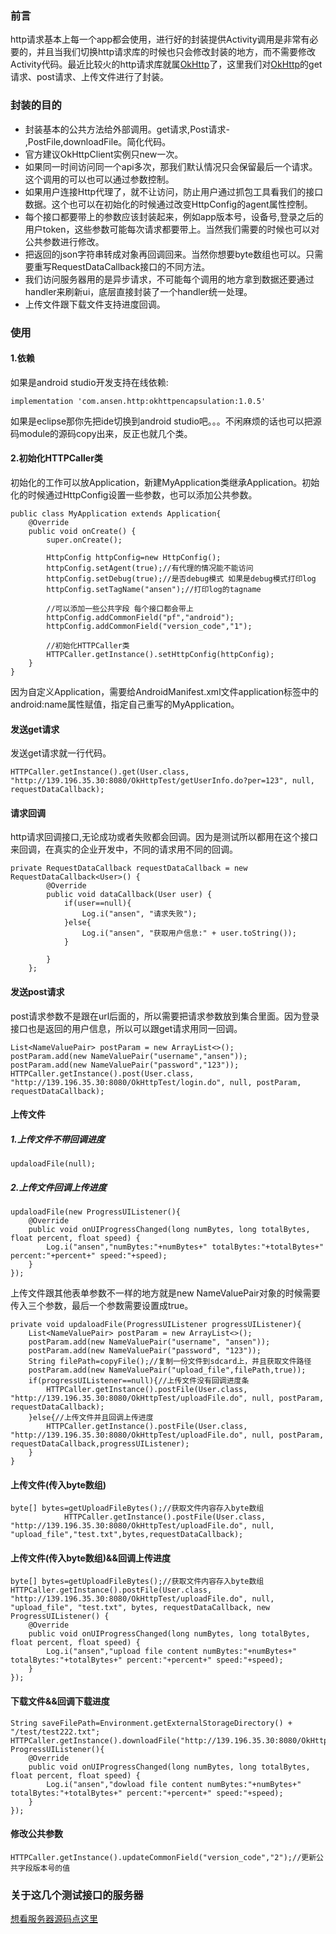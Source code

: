 ### 前言
http请求基本上每一个app都会使用，进行好的封装提供Activity调用是非常有必要的，并且当我们切换http请求库的时候也只会修改封装的地方，而不需要修改Activity代码。最近比较火的http请求库就属[OkHttp](https://github.com/square/okhttp)了，这里我们对[OkHttp](https://github.com/square/okhttp)的get请求、post请求、上传文件进行了封装。

### 封装的目的
- 封装基本的公共方法给外部调用。get请求,Post请求- ,PostFile,downloadFile。简化代码。
- 官方建议OkHttpClient实例只new一次。
- 如果同一时间访问同一个api多次，那我们默认情况只会保留最后一个请求。这个调用的可以也可以通过参数控制。
- 如果用户连接Http代理了，就不让访问，防止用户通过抓包工具看我们的接口数据。这个也可以在初始化的时候通过改变HttpConfig的agent属性控制。
- 每个接口都要带上的参数应该封装起来，例如app版本号，设备号,登录之后的用户token，这些参数可能每次请求都要带上。当然我们需要的时候也可以对公共参数进行修改。
- 把返回的json字符串转成对象再回调回来。当然你想要byte数组也可以。只需要重写RequestDataCallback接口的不同方法。
- 我们访问服务器用的是异步请求，不可能每个调用的地方拿到数据还要通过handler来刷新ui，底层直接封装了一个handler统一处理。
- 上传文件跟下载文件支持进度回调。

### 使用
#### 1.依赖
如果是android studio开发支持在线依赖:
```
implementation 'com.ansen.http:okhttpencapsulation:1.0.5'
```

如果是eclipse那你先把ide切换到android studio吧。。。不闲麻烦的话也可以把源码module的源码copy出来，反正也就几个类。

#### 2.初始化HTTPCaller类
初始化的工作可以放Application，新建MyApplication类继承Application。初始化的时候通过HttpConfig设置一些参数，也可以添加公共参数。
```
public class MyApplication extends Application{
    @Override
    public void onCreate() {
        super.onCreate();

        HttpConfig httpConfig=new HttpConfig();
        httpConfig.setAgent(true);//有代理的情况能不能访问
        httpConfig.setDebug(true);//是否debug模式 如果是debug模式打印log
        httpConfig.setTagName("ansen");//打印log的tagname

        //可以添加一些公共字段 每个接口都会带上
        httpConfig.addCommonField("pf","android");
        httpConfig.addCommonField("version_code","1");

        //初始化HTTPCaller类
        HTTPCaller.getInstance().setHttpConfig(httpConfig);
    }
}
```

因为自定义Application，需要给AndroidManifest.xml文件application标签中的android:name属性赋值，指定自己重写的MyApplication。

#### 发送get请求
发送get请求就一行代码。
```
HTTPCaller.getInstance().get(User.class, "http://139.196.35.30:8080/OkHttpTest/getUserInfo.do?per=123", null, requestDataCallback);
```

#### 请求回调
http请求回调接口,无论成功或者失败都会回调。因为是测试所以都用在这个接口来回调，在真实的企业开发中，不同的请求用不同的回调。
```
private RequestDataCallback requestDataCallback = new RequestDataCallback<User>() {
        @Override
        public void dataCallback(User user) {
            if(user==null){
                Log.i("ansen", "请求失败");
            }else{
                Log.i("ansen", "获取用户信息:" + user.toString());
            }

        }
    };
```

#### 发送post请求
post请求参数不是跟在url后面的，所以需要把请求参数放到集合里面。因为登录接口也是返回的用户信息，所以可以跟get请求用同一回调。
```
List<NameValuePair> postParam = new ArrayList<>();
postParam.add(new NameValuePair("username","ansen"));
postParam.add(new NameValuePair("password","123"));
HTTPCaller.getInstance().post(User.class, "http://139.196.35.30:8080/OkHttpTest/login.do", null, postParam, requestDataCallback);
```

#### 上传文件
##### 1.上传文件不带回调进度
```
updaloadFile(null);
```

##### 2.上传文件回调上传进度
```
updaloadFile(new ProgressUIListener(){
    @Override
    public void onUIProgressChanged(long numBytes, long totalBytes, float percent, float speed) {
        Log.i("ansen","numBytes:"+numBytes+" totalBytes:"+totalBytes+" percent:"+percent+" speed:"+speed);
    }
});
```

上传文件跟其他表单参数不一样的地方就是new NameValuePair对象的时候需要传入三个参数，最后一个参数需要设置成true。
```
private void updaloadFile(ProgressUIListener progressUIListener){
    List<NameValuePair> postParam = new ArrayList<>();
    postParam.add(new NameValuePair("username", "ansen"));
    postParam.add(new NameValuePair("password", "123"));
    String filePath=copyFile();//复制一份文件到sdcard上，并且获取文件路径
    postParam.add(new NameValuePair("upload_file",filePath,true));
    if(progressUIListener==null){//上传文件没有回调进度条
        HTTPCaller.getInstance().postFile(User.class, "http://139.196.35.30:8080/OkHttpTest/uploadFile.do", null, postParam, requestDataCallback);
    }else{//上传文件并且回调上传进度
        HTTPCaller.getInstance().postFile(User.class, "http://139.196.35.30:8080/OkHttpTest/uploadFile.do", null, postParam, requestDataCallback,progressUIListener);
    }
}
```

#### 上传文件(传入byte数组)
```
byte[] bytes=getUploadFileBytes();//获取文件内容存入byte数组
            HTTPCaller.getInstance().postFile(User.class, "http://139.196.35.30:8080/OkHttpTest/uploadFile.do", null, "upload_file","test.txt",bytes,requestDataCallback);
```

#### 上传文件(传入byte数组)&&回调上传进度
```
byte[] bytes=getUploadFileBytes();//获取文件内容存入byte数组
HTTPCaller.getInstance().postFile(User.class, "http://139.196.35.30:8080/OkHttpTest/uploadFile.do", null, "upload_file", "test.txt", bytes, requestDataCallback, new ProgressUIListener() {
    @Override
    public void onUIProgressChanged(long numBytes, long totalBytes, float percent, float speed) {
        Log.i("ansen","upload file content numBytes:"+numBytes+" totalBytes:"+totalBytes+" percent:"+percent+" speed:"+speed);
    }
});
```

#### 下载文件&&回调下载进度
```
String saveFilePath=Environment.getExternalStorageDirectory() + "/test/test222.txt";
HTTPCaller.getInstance().downloadFile("http://139.196.35.30:8080/OkHttpTest/upload/test.txt",saveFilePath,null,new ProgressUIListener(){
    @Override
    public void onUIProgressChanged(long numBytes, long totalBytes, float percent, float speed) {
        Log.i("ansen","dowload file content numBytes:"+numBytes+" totalBytes:"+totalBytes+" percent:"+percent+" speed:"+speed);
    }
});
```

#### 修改公共参数
```
HTTPCaller.getInstance().updateCommonField("version_code","2");//更新公共字段版本号的值
```

### 关于这几个测试接口的服务器
[想看服务器源码点这里](https://github.com/ansen666/OkHttpTest)
